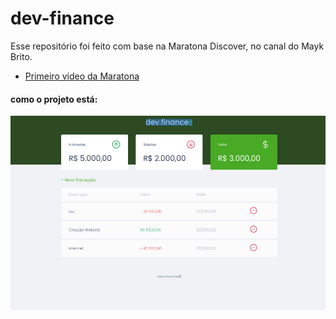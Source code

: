 # dev-finance

Esse repositório foi feito com base na Maratona Discover, no canal do Mayk Brito.
- [Primeiro vídeo da Maratona](https://www.youtube.com/watch?v=NlDr6JX3VvA)

#### como o projeto está:
![Foto do DevFinance](./screenshot/devfinance.png?raw=true "Foto do Projeto")
